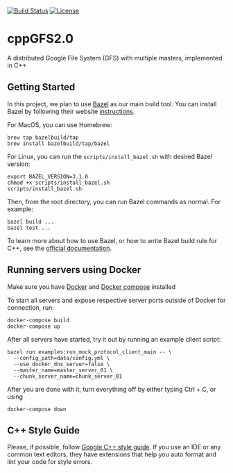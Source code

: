 [![Build Status](https://travis-ci.com/Michael-Tu/cppGFS2.0.svg?branch=master)](https://travis-ci.com/Michael-Tu/cppGFS2.0)
[![License](https://img.shields.io/badge/License-Apache%202.0-blue.svg)](https://opensource.org/licenses/Apache-2.0)

# cppGFS2.0
A distributed Google File System (GFS) with multiple masters, implemented in C++

## Getting Started

In this project, we plan to use [Bazel](http://bazel.build) as our main build tool. You can install Bazel by following their website [instructions](https://docs.bazel.build/versions/master/install.html).

For MacOS, you can use Homebrew:

```
brew tap bazelbuild/tap
brew install bazelbuild/tap/bazel
```

For Linux, you can run the `scripts/install_bazel.sh` with desired Bazel version:

```
export BAZEL_VERSION=3.1.0
chmod +x scripts/install_bazel.sh
scripts/install_bazel.sh
```

Then, from the root directory, you can run Bazel commands as normal. For example:

```
bazel build ...
bazel test ...
```

To learn more about how to use Bazel, or how to write Bazel build rule for C++, see the [official documentation](https://docs.bazel.build/versions/master/bazel-overview.html).

## Running servers using Docker

Make sure you have [Docker](https://docs.docker.com/engine/install/) and [Docker compose](https://docs.docker.com/compose/install/) installed

To start all servers and expose respective server ports outside of Docker for connection, run:

```
docker-compose build
docker-compose up
```

After all servers have started, try it out by running an example client script:

```
bazel run examples:run_mock_protocol_client_main -- \
  --config_path=data/config.yml \
  --use_docker_dns_server=false \
  --master_name=master_server_01 \
  --chunk_server_name=chunk_server_01
```

After you are done with it, turn everything off by either typing Ctrl + C, or using

```
docker-compose down
```

## C++ Style Guide

Please, if possible, follow [Google C++ style guide](https://google.github.io/styleguide/cppguide.html). If you use an IDE or any common text editors, they have extensions that help you auto format and lint your code for style errors.


